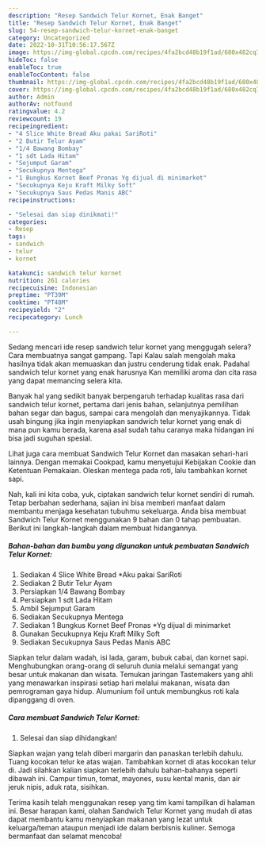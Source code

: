 ```yaml
---
description: "Resep Sandwich Telur Kornet, Enak Banget"
title: "Resep Sandwich Telur Kornet, Enak Banget"
slug: 54-resep-sandwich-telur-kornet-enak-banget
category: Uncategorized
date: 2022-10-31T10:56:17.567Z
image: https://img-global.cpcdn.com/recipes/4fa2bcd48b19f1ad/680x482cq70/sandwich-telur-kornet-foto-resep-utama.jpg
hideToc: false
enableToc: true
enableTocContent: false
thumbnail: https://img-global.cpcdn.com/recipes/4fa2bcd48b19f1ad/680x482cq70/sandwich-telur-kornet-foto-resep-utama.jpg
cover: https://img-global.cpcdn.com/recipes/4fa2bcd48b19f1ad/680x482cq70/sandwich-telur-kornet-foto-resep-utama.jpg
author: Admin
authorAv: notfound
ratingvalue: 4.2
reviewcount: 19
recipeingredient:
- "4 Slice White Bread Aku pakai SariRoti"
- "2 Butir Telur Ayam"
- "1/4 Bawang Bombay"
- "1 sdt Lada Hitam"
- "Sejumput Garam"
- "Secukupnya Mentega"
- "1 Bungkus Kornet Beef Pronas Yg dijual di minimarket"
- "Secukupnya Keju Kraft Milky Soft"
- "Secukupnya Saus Pedas Manis ABC"
recipeinstructions:

- "Selesai dan siap dinikmati!"
categories:
- Resep
tags:
- sandwich
- telur
- kornet

katakunci: sandwich telur kornet 
nutrition: 261 calories
recipecuisine: Indonesian
preptime: "PT39M"
cooktime: "PT48M"
recipeyield: "2"
recipecategory: Lunch

---
```



Sedang mencari ide resep sandwich telur kornet yang menggugah selera? Cara membuatnya sangat gampang. Tapi Kalau salah mengolah maka hasilnya tidak akan memuaskan dan justru cenderung tidak enak. Padahal sandwich telur kornet yang enak harusnya Kan memiliki aroma dan cita rasa yang dapat memancing selera kita.


Banyak hal yang sedikit banyak berpengaruh terhadap kualitas rasa dari sandwich telur kornet, pertama dari jenis bahan, selanjutnya pemilihan bahan segar dan bagus, sampai cara mengolah dan menyajikannya. Tidak usah bingung jika ingin menyiapkan sandwich telur kornet yang enak di mana pun kamu berada, karena asal sudah tahu caranya maka hidangan ini bisa jadi suguhan spesial.

Lihat juga cara membuat Sandwich Telur Kornet dan masakan sehari-hari lainnya. Dengan memakai Cookpad, kamu menyetujui Kebijakan Cookie dan Ketentuan Pemakaian. Oleskan mentega pada roti, lalu tambahkan kornet sapi.


Nah, kali ini kita coba, yuk, ciptakan sandwich telur kornet sendiri di rumah. Tetap berbahan sederhana, sajian ini bisa memberi manfaat dalam membantu menjaga kesehatan tubuhmu sekeluarga. Anda bisa membuat Sandwich Telur Kornet menggunakan 9 bahan dan 0 tahap pembuatan. Berikut ini langkah-langkah dalam membuat hidangannya.

<!--inarticleads1-->

##### Bahan-bahan dan bumbu yang digunakan untuk pembuatan Sandwich Telur Kornet:

1. Sediakan 4 Slice White Bread *Aku pakai SariRoti
1. Sediakan 2 Butir Telur Ayam
1. Persiapkan 1/4 Bawang Bombay
1. Persiapkan 1 sdt Lada Hitam
1. Ambil Sejumput Garam
1. Sediakan Secukupnya Mentega
1. Sediakan 1 Bungkus Kornet Beef Pronas *Yg dijual di minimarket
1. Gunakan Secukupnya Keju Kraft Milky Soft
1. Sediakan Secukupnya Saus Pedas Manis ABC


Siapkan telur dalam wadah, isi lada, garam, bubuk cabai, dan kornet sapi. Menghubungkan orang-orang di seluruh dunia melalui semangat yang besar untuk makanan dan wisata. Temukan jaringan Tastemakers yang ahli yang menawarkan inspirasi setiap hari melalui makanan, wisata dan pemrograman gaya hidup. Alumunium foil untuk membungkus roti kala dipanggang di oven. 

<!--inarticleads2-->

##### Cara membuat Sandwich Telur Kornet:


1. Selesai dan siap dihidangkan!

Siapkan wajan yang telah diberi margarin dan panaskan terlebih dahulu. Tuang kocokan telur ke atas wajan. Tambahkan kornet di atas kocokan telur di. Jadi silahkan kalian siapkan terlebih dahulu bahan-bahanya seperti dibawah ini. Campur timun, tomat, mayones, susu kental manis, dan air jeruk nipis, aduk rata, sisihkan. 

Terima kasih telah menggunakan resep yang tim kami tampilkan di halaman ini. Besar harapan kami, olahan Sandwich Telur Kornet yang mudah di atas dapat membantu kamu menyiapkan makanan yang lezat untuk keluarga/teman ataupun menjadi ide dalam berbisnis kuliner. Semoga bermanfaat dan selamat mencoba!
